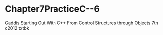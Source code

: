 # Chapter7PracticeC--6
Gaddis Starting Out With C++ From Control Structures through Objects 7th c2012 txtbk
